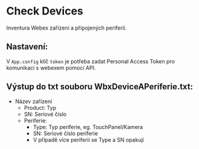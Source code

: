 # Check Devices

Inventura Webex zařízení a připojených periferií.

## Nastavení:
V `App.config` klíč `token` je potřeba zadat Personal Access Token pro komunikaci s webexem pomocí API.

## Výstup do txt souboru WbxDeviceAPeriferie.txt:
- Název zařízení
  - Product: Typ
  - SN: Seriové číslo
  - Periferie:
	- Type: Typ periferie, eg. TouchPanel/Kamera
	- SN: Seriové číslo periferie
	- V případě více periferií se Type a SN opakují